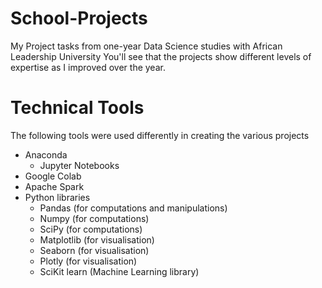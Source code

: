 # School-Projects
My Project tasks from one-year Data Science studies with African Leadership University
You'll see that the projects show different levels of expertise as I improved over the year.



# Technical Tools
The following tools were used differently in creating the various projects
* Anaconda
  - Jupyter Notebooks
* Google Colab
* Apache Spark
* Python libraries
  - Pandas (for computations and manipulations)
  - Numpy (for computations)
  - SciPy (for computations)
  - Matplotlib (for visualisation)
  - Seaborn (for visualisation)
  - Plotly (for visualisation)
  - SciKit learn (Machine Learning library)

